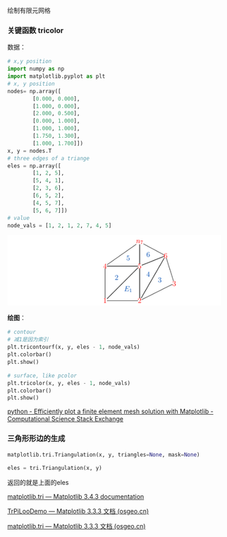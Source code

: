 绘制有限元网格

### 关键函数 tricolor

数据：

```python
# x,y position
import numpy as np
import matplotlib.pyplot as plt
# x, y position
nodes= np.array([
        [0.000, 0.000],
        [1.000, 0.000],
        [2.000, 0.500],
        [0.000, 1.000],
        [1.000, 1.000],
        [1.750, 1.300],
        [1.000, 1.700]])
x, y = nodes.T
# three edges of a triange
eles = np.array([
        [1, 2, 5],
        [5, 4, 1],
        [2, 3, 6],
        [6, 5, 2],
        [4, 5, 7],
        [5, 6, 7]])
# value
node_vals = [1, 2, 1, 2, 7, 4, 5]
```



![image-20210825164907731](../imags/image-20210825164907731.png)

**绘图**：

```python
# contour
# 减1是因为索引
plt.tricontourf(x, y, eles - 1, node_vals)
plt.colorbar()
plt.show()
```

```python
# surface, like pcolor
plt.tricolor(x, y, eles - 1, node_vals)
plt.colorbar()
plt.show()
```

[python - Efficiently plot a finite element mesh solution with Matplotlib - Computational Science Stack Exchange](https://scicomp.stackexchange.com/questions/31463/efficiently-plot-a-finite-element-mesh-solution-with-matplotlib)

### 三角形形边的生成

```python
matplotlib.tri.Triangulation(x, y, triangles=None, mask=None)
```

```python
eles = tri.Triangulation(x, y)
```



返回的就是上面的eles

[matplotlib.tri — Matplotlib 3.4.3 documentation](https://matplotlib.org/stable/api/tri_api.html#matplotlib.tri.Triangulation.get_masked_triangles)

[TrPiLooDemo — Matplotlib 3.3.3 文档 (osgeo.cn)](https://www.osgeo.cn/matplotlib/gallery/images_contours_and_fields/tripcolor_demo.html#sphx-glr-gallery-images-contours-and-fields-tripcolor-demo-py)

[matplotlib.tri — Matplotlib 3.3.3 文档 (osgeo.cn)](https://www.osgeo.cn/matplotlib/api/tri_api.html#matplotlib.tri.Triangulation)